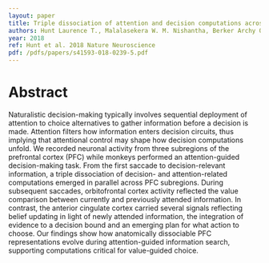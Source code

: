 ```yaml
---
layout: paper
title: Triple dissociation of attention and decision computations across prefrontal cortex
authors: Hunt Laurence T., Malalasekera W. M. Nishantha, Berker Archy O. de, Miranda Bruno, Farmer Simon F., Behrens Timothy E. J., Kennerley Steven W.
year: 2018
ref: Hunt et al. 2018 Nature Neuroscience
pdf: /pdfs/papers/s41593-018-0239-5.pdf
---
```


# Abstract

Naturalistic decision-making typically involves sequential deployment of attention to choice alternatives to gather information
before a decision is made. Attention filters how information enters decision circuits, thus implying that attentional control may
shape how decision computations unfold. We recorded neuronal activity from three subregions of the prefrontal cortex (PFC)
while monkeys performed an attention-guided decision-making task. From the first saccade to decision-relevant information,
a triple dissociation of decision- and attention-related computations emerged in parallel across PFC subregions. During subsequent saccades, orbitofrontal cortex activity reflected the value comparison between currently and previously attended information. In contrast, the anterior cingulate cortex carried several signals reflecting belief updating in light of newly attended
information, the integration of evidence to a decision bound and an emerging plan for what action to choose. Our findings show
how anatomically dissociable PFC representations evolve during attention-guided information search, supporting computations critical for value-guided choice.